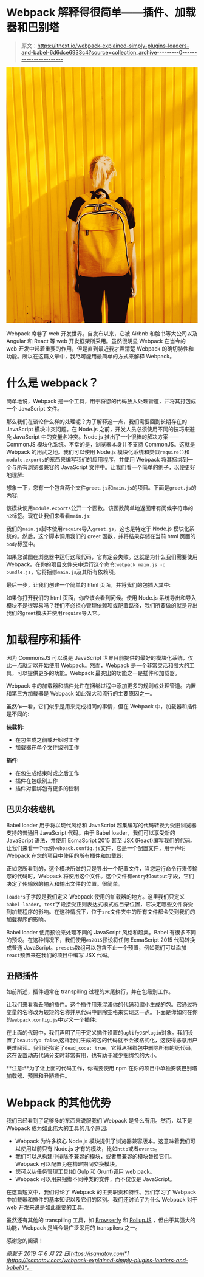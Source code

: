 # Webpack 解释得很简单——插件、加载器和巴别塔

> 原文：<https://itnext.io/webpack-explained-simply-plugins-loaders-and-babel-6d6dce6933c4?source=collection_archive---------0----------------------->

![](img/bb357494be2dd795bc419a76bdf07330.png)

Webpack 席卷了 web 开发世界。自发布以来，它被 Airbnb 和脸书等大公司以及 Angular 和 React 等 web 开发框架所采用。虽然很明显 Webpack 在当今的 web 开发中起着重要的作用，但是直到最近我才弄清楚 Webpack 的确切特性和功能。所以在这篇文章中，我尽可能用最简单的方式来解释 Webpack。

# 什么是 webpack？

简单地说，Webpack 是一个工具，用于将您的代码放入处理管道，并将其打包成一个 JavaScript 文件。

那么我们在谈论什么样的处理呢？为了解释这一点，我们需要回到长期存在的 JavaScript 模块冲突问题。在 Node.js 之前，开发人员必须使用不同的技巧来避免 JavaScript 中的变量名冲突。Node.js 推出了一个很棒的解决方案——CommonJS 模块化系统。不幸的是，浏览器本身并不支持 CommonJS。这就是 Webpack 的用武之地。我们可以使用 Node.js 模块化系统和类似`require()`和`module.exports`的东西来编写我们的应用程序，并使用 Webpack 将其捆绑到一个与所有浏览器兼容的 JavaScript 文件中。让我们看一个简单的例子，以便更好地理解:

想象一下，您有一个包含两个文件`greet.js`和`main.js`的项目。下面是`greet.js`的内容:

该模块使用`module.exports`公开一个函数。该函数简单地返回带有问候字符串的`h2`标签。现在让我们来看看`main.js`:

我们的`main.js`脚本使用`require`导入`greet.js`，这也是特定于 Node.js 模块化系统的。然后，这个脚本调用我们的 greet 函数，并将结果存储在当前 html 页面的`body`标签中。

如果您试图在浏览器中运行这段代码，它肯定会失败。这就是为什么我们需要使用 Webpack。在你的项目文件夹中运行这个命令:`webpack main.js -o bundle.js`，它将捆绑`main.js`及其所有依赖项。

最后一步，让我们创建一个简单的 html 页面，并将我们的包插入其中:

如果你打开我们的 html 页面，你应该会看到问候。使用 Node.js 系统导出和导入模块不是很容易吗？我们不必担心管理依赖项或配置路径，我们所要做的就是导出我们的`greet`模块并使用`require`导入它。

# 加载程序和插件

因为 CommonsJS 可以说是 JavaScript 世界目前提供的最好的模块化系统，仅此一点就足以开始使用 Webpack。然而，Webpack 是一个非常灵活和强大的工具，可以提供更多的功能。Webpack 最突出的功能之一是插件和加载器。

Webpack 中的加载器和插件允许在捆绑过程中添加更多的规则或处理管道。内置和第三方加载器是 Webpack 如此强大和流行的主要原因之一。

虽然乍一看，它们似乎是用来完成相同的事情，但在 Webpack 中，加载器和插件是不同的:

**装载机**:

*   在包生成之前或开始时工作
*   加载器在单个文件级别工作

**插件**:

*   在包生成结束时或之后工作
*   插件在包级别工作
*   插件对捆绑包有更多的控制

## 巴贝尔装载机

Babel loader 用于将以现代风格和 JavaScript 超集编写的代码转换为受旧浏览器支持的普通旧 JavaScript 代码。由于 Babel loader，我们可以享受新的 JavaScript 语法，并使用 EcmaScript 2015 甚至 JSX (React)编写我们的代码。让我们来看一个示例`webpack.config.js`文件，它是一个配置文件，用于声明 Webpack 在您的项目中使用的所有插件和加载器:

正如您所看到的，这个模块所做的只是导出一个配置文件，当您运行命令行来传输您的代码时，Webpack 将使用这个文件。这个文件有`entry`和`output`字段，它们决定了传输器的输入和输出文件的位置。很简单。

`loaders`子字段是我们定义 Webpack 使用的加载器的地方。这里我们只定义`babel-loader`。`test`字段接受正则表达式模式或目录位置，它决定哪些文件将受到加载程序的影响。在这种情况下，位于`src`文件夹中的所有文件都会受到我们的加载程序的影响。

Babel loader 使用预设来处理不同的 JavaScript 风格和超集。Babel 有很多不同的预设。在这种情况下，我们使用`es2015`预设将任何 EcmaScript 2015 代码转换成普通 JavaScript。`presets`数组可以包含不止一个预置，例如我们可以添加`react`预置来在我们的项目中编写 JSX 代码。

## **丑陋插件**

如前所述，插件通常在 transpiling 过程的末尾执行，并在包级别工作。

让我们来看看[丑陋的](https://www.npmjs.com/package/uglifyjs-webpack-plugin/v/1.3.0)插件。这个插件用来混淆你的代码和缩小生成的包。它通过将变量的名称改为较短的名称并从代码中删除空格来实现这一点。下面是你如何在你的`webpack.config.js`中定义一个插件:

在上面的代码中，我们声明了用于定义插件设置的`uglifyJSPlugin`对象。我们设置了`beautify: false`,这样我们生成的包的代码就不会被格式化，这使得恶意用户更难阅读。我们还指定了`dead_code: true`，它将从捆绑包中删除所有的死代码，这在设置动态代码分支时非常有用，也有助于减少捆绑包的大小。

**注意:**为了让上面的代码工作，你需要使用 npm 在你的项目中单独安装巴别塔加载器、预置和丑陋插件。

# Webpack 的其他优势

我们已经看到了足够多的东西来说服我们 Webpack 是多么有用。然而，以下是 Webpack 成为如此伟大的工具的几个原因:

*   Webpack 为许多核心 Node.js 模块提供了浏览器兼容版本。这意味着我们可以使用以前只有 Node.js 才有的模块，比如`http`或者`events`。
*   我们可以从构建中排除不兼容的模块，或者用兼容的模块替换它们。Webpack 可以配置为在构建期间交换模块。
*   您可以从任务管理工具(如 Gulp 和 Grunt)调用 web pack。
*   Webpack 可以用来捆绑不同种类的文件，而不仅仅是 JavaScript。

在这篇短文中，我们讨论了 Webpack 的主要职责和特性。我们学习了 Webpack 中加载器和插件的基本知识以及它们的区别。我们还讨论了为什么 Webpack 对于 web 开发来说是如此重要的工具。

虽然还有其他的 transpiling 工具，如 [Browserfy](http://browserify.org/) 和 [RollupJS](https://rollupjs.org/guide/en/) ，但由于其强大的功能，Webpack 是当今最广泛采用的 transpilers 之一。

感谢您的阅读！

*原载于 2019 年 6 月 22 日*[*https://isamatov.com*](https://isamatov.com/webpack-explained-simply-plugins-loaders-and-babel/)*。*